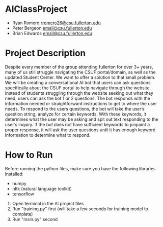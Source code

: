 # AIClassProject
- Ryan Romero         rromero26@csu.fullerton.edu
- Peter Bergeon       email@csu.fullerton.edu
- Brian Edwards       email@csu.fullerton.edu

# Project Description
Despite every member of the group attending fullerton for over 3+ years, many of us still struggle navigating the CSUF portal/domain, as well as the updated Student Center. We want to offer a solution to that small problem. 
We will be creating a conversational AI bot that users can ask questions specifically about the CSUF portal to help navigate through the website. Instead of students struggling through the website seeking out what they need, users can ask the bot 1 or 2 questions. The bot responds with the information needed or straightforward instructions to get to where the user needs.
To respond to the users questions, the bot will take the user’s question string, analyze for certain keywords. With these keywords, it determines what the user may be asking and spit out text responding to the user’s inquiry. If the bot does not have sufficient keywords to pinpoint a proper response, it will ask the user questions until it has enough keyword information to determine what to respond.

# How to Run
Before running the python files, make sure you have the following libraries installed:
- numpy
- nltk  (natural language toolkit)
- tensorflow

1. Open terminal in the AI project files
2. Run "training.py" first (will take a few seconds for training model to complete)
3. Run "main.py" second

 
